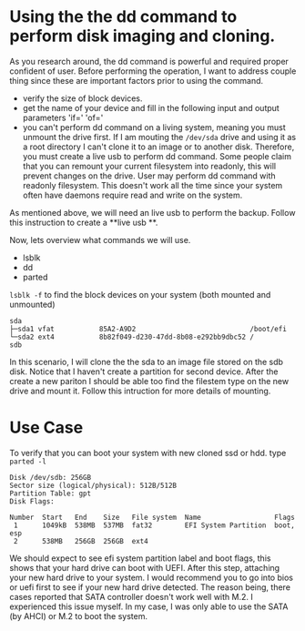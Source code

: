 # Using the the dd command to perform disk imaging and cloning.

As you research around, the dd command is powerful and required proper confident of user. Before performing the operation, I want to address couple thing since these are important factors prior to using the command.

- verify the size of block devices.
- get the name of your device and fill in the following input and output parameters 'if=' 'of='
- you can't perform dd command on a living system, meaning you must unmount the drive first. If I am mouting the `/dev/sda` drive and using it as a root directory I can't clone it to an image or to another disk. Therefore, you must create a live usb to perform dd command.  Some people claim that you can remount your current filesystem into readonly, this will prevent changes on the drive. User may perform dd command with readonly filesystem. This doesn't work all the time since your system often have daemons require read and write on the system.


As mentioned above, we will need an live usb to perform the backup. Follow this instruction to create a **live usb **.


Now, lets overview what commands we will use.
- lsblk 
- dd
- parted

`lsblk -f` to find the block devices on your system (both mounted and unmounted)

```
sda                                                        
├─sda1 vfat           85A2-A9D2                            /boot/efi
└─sda2 ext4           8b82f049-d230-47dd-8b08-e292bb9dbc52 /
sdb
```
In this scenario, I will clone the the sda to an image file stored on the sdb disk. Notice that I haven't create a partition for second device. After the create a new pariton I should be able too find the filestem type on the new drive and mount it. Follow this intruction for more details of mounting.





# Use Case 
To verify that you can boot your system with new cloned ssd or hdd.
type `parted -l`

```
Disk /dev/sdb: 256GB
Sector size (logical/physical): 512B/512B
Partition Table: gpt
Disk Flags: 

Number  Start   End    Size   File system  Name                  Flags
 1      1049kB  538MB  537MB  fat32        EFI System Partition  boot, esp
 2      538MB   256GB  256GB  ext4
```

We should expect to see efi system partition label and boot flags, this shows that your hard drive can boot with UEFI. After this step, attaching your new hard drive to your system. I would recommend you to go into bios or uefi first to see if your new hard drive detected. The reason being, there cases reported that SATA controller doesn't work well with M.2. I experienced this issue myself. In my case, I was only able to use the SATA  (by AHCI) or M.2 to boot the system. 

